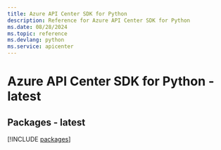 ```yaml
---
title: Azure API Center SDK for Python
description: Reference for Azure API Center SDK for Python
ms.date: 08/28/2024
ms.topic: reference
ms.devlang: python
ms.service: apicenter
---
```

# Azure API Center SDK for Python - latest
## Packages - latest
[!INCLUDE [packages](api-center-index.md)]